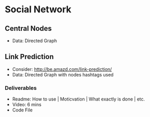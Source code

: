 # Social Network
## Central Nodes
* Data: Directed Graph
## Link Prediction
* Consider: http://be.amazd.com/link-prediction/
* Data: Directed Graph with nodes hashtags used
### Deliverables
* Readme: How to use | Moticvation | What exactly is done | etc.
* Video: 6 mins
* Code File
